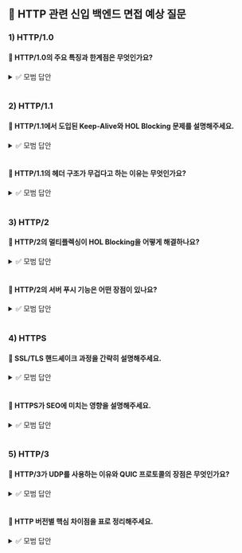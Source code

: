 ## 💬 HTTP 관련 신입 백엔드 면접 예상 질문

### 1) HTTP/1.0
#### 💬 HTTP/1.0의 주요 특징과 한계점은 무엇인가요?
<details> <summary>✅ 모범 답안</summary>

특징:
* 연결당 단일 요청 처리 (1요청 → 1응답 → 연결 종료)
* 헤더 도입으로 메타데이터 전송 가능 (Content-Type, 상태 코드)
* GET, POST, HEAD 메서드 지원

한계:
* 매 요청마다 TCP 3-way 핸드셰이크 반복 → RTT 증가 
* 이미지/리소스 증가 시 성능 저하 심각 
* 해결 방안: 이미지 스플리팅, Base64 인코딩

</details>

<br>

### 2) HTTP/1.1
#### 💬 HTTP/1.1에서 도입된 Keep-Alive와 HOL Blocking 문제를 설명해주세요.
<details> <summary>✅ 모범 답안</summary>

* Keep-Alive: 하나의 TCP 연결로 여러 요청/응답 처리 → 핸드셰이크 오버헤드 감소
* HOL Blocking: 파이프라이닝 사용 시 선행 요청의 지연이 후속 요청에 미치는 문제

</details>

<br>

#### 💬 HTTP/1.1의 헤더 구조가 무겁다고 하는 이유는 무엇인가요?
<details> <summary>✅ 모범 답안</summary>

쿠키, 사용자 에이전트 등 중복된 메타데이터가 매 요청마다 전송
압축되지 않은 평문 헤더 → 대역폭 낭비 (예: Cookie: session-id=abcd... 1KB 이상)

👉 해결: HTTP/2의 HPACK 헤더 압축 도입

</details>

<br>

### 3) HTTP/2
#### 💬 HTTP/2의 멀티플렉싱이 HOL Blocking을 어떻게 해결하나요?
<details> <summary>✅ 모범 답안</summary>

* 멀티플렉싱:
단일 연결에서 여러 스트림(요청)을 병렬 처리
프레임 단위로 분할 → 독립적 전송 및 재조립

* HOL Blocking 해결:
스트림별 독립성 유지 (예: 스트림 A의 패킷 손실이 스트림 B에 영향 없음)
우선순위 설정으로 중요 리소스 먼저 처리

</details>

<br>

#### 💬 HTTP/2의 서버 푸시 기능은 어떤 장점이 있나요?
<details> <summary>✅ 모범 답안</summary>
동작: 클라이언트 요청 없이 서버가 CSS/JS 파일 등을 사전 전송

장점:
추가 요청 감소 → 페이지 로딩 시간 단축
캐시 활용도 증가 (예: style.css를 푸시 후 HTML에서 재사용)

주의점: 과도한 푸시는 오히려 성능 저하 유발

</details>

<br>

### 4) HTTPS
#### 💬 SSL/TLS 핸드셰이크 과정을 간략히 설명해주세요.
<details> <summary>✅ 모범 답안</summary>

Client Hello: 지원하는 암호화 스위트 전송
Server Hello: 선택한 암호화 스위트 + 인증서 전송
키 교환: 클라이언트가 Pre-Master Secret 생성 → 서버 공개키로 암호화 전송
세션 키 생성: 양측이 Pre-Master Secret으로 Master Secret → 세션 키 도출
암호화 통신 시작

</details>

<br>

#### 💬 HTTPS가 SEO에 미치는 영향을 설명해주세요.
<details> <summary>✅ 모범 답안</summary>
긍정적 영향:

구글 검색 순위 상승 요인 (보안 강조 정책)

사용자 신뢰도 증가 → 체류 시간 증가

최적화 방법:

캐노니컬 태그 설정 (<link rel="canonical">)

페이지 속도 개선 (Lighthouse 도구 활용)

사이트맵 제출 (Google Search Console)

</details>

<br>

### 5) HTTP/3
#### 💬 HTTP/3가 UDP를 사용하는 이유와 QUIC 프로토콜의 장점은 무엇인가요?
<details> <summary>✅ 모범 답안</summary>
* UDP 선택 이유:
TCP의 HOL Blocking 및 핸드셰이크 오버헤드 회피
사용자 정의 신뢰성 메커니즘 구현 가능 (QUIC 내재화)

* QUIC 장점:
0-RTT 핸드셰이크: 이전 연결 캐시 활용 → 지연 최소화
연결 마이그레이션: IP 변경 시 재연결 불필요 (예: Wi-Fi → LTE 전환)
멀티플렉싱 개선: 패킷 손실 시 스트림별 독립 복구

</details>

<br>

#### 💬 HTTP 버전별 핵심 차이점을 표로 정리해주세요.
<details> <summary>✅ 모범 답안</summary>

| 기능               | HTTP/1.0      | HTTP/1.1    | HTTP/2   | HTTP/3        |
|------------------|---------------|-------------|----------|---------------|
| **연결 방식**        | 비지속적          | Keep-Alive  | 멀티플렉싱    | QUIC (UDP 기반) |
| **HOL Blocking** | 발생            | 파이프라이닝 시 발생 | 스트림별 해결  | 스트림별 해결       |
| **헤더 처리**        | 비압축           | 비압축         | HPACK 압축 | QPACK 압축      |
| **보안**           | 미지원           | 미지원         | HTTPS 필요 | 내장 암호화 (QUIC) |
| **지연 시간**        | 높음 (반복 핸드셰이크) | 중간          | 낮음       | 극히 낮음 (0-RTT) |

</details>